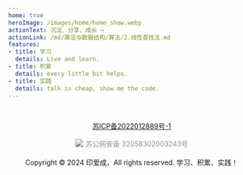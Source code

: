 ```yaml
---
home: true
heroImage: /images/home/home_show.webp
actionText: 沉淀、分享、成长 →
actionLink: /md/算法与数据结构/算法/2.线性查找法.md
features:
- title: 学习
  details: Live and learn.
- title: 积累
  details: every little bit helps.
- title: 实践
  details: talk is cheap, show me the code.
---
```


<div style="text-align:center;padding:30px 15px;">
    <a href="http://beian.miit.gov.cn" target="_blank">苏ICP备2022012889号-1</a>
    <br/>
    <br/>
    <a target="_blank" href="http://www.beian.gov.cn/portal/registerSystemInfo?recordcode=32058302003243" style="display:inline-block;text-decoration:none;height:20px;line-height:20px;"><img src="https://bugstack.cn/assets/images/beian.png" style="float:left;"/><p style="float:left;height:20px;line-height:20px;margin: 0px 0px 0px 5px; color:#939393;">苏公网安备 32058302003243号</p></a>
    <br/>
    <br/>
    Copyright © 2024 印爱成，All rights reserved. 学习、积累、实践！
</div>
